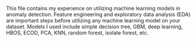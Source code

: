 This file contains my experience on utilizing machine learning models in anomaly detection. Feature engineering and exploratory data analysis (EDA) are important steps before utilizing any machine learning model on your dataset. Models I used include simple decision tree, GBM, deep learning, HBOS, ECOD, PCA, KNN, random forest, isolate forest, etc.
